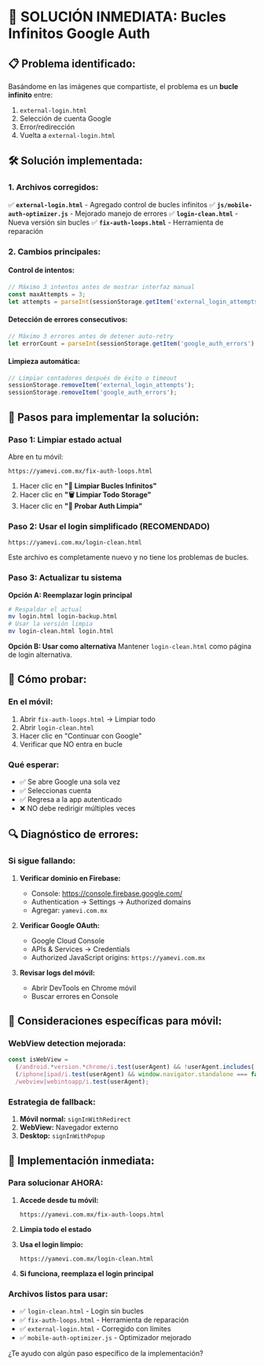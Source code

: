 # 🚨 SOLUCIÓN INMEDIATA: Bucles Infinitos Google Auth

## 📋 **Problema identificado:**

Basándome en las imágenes que compartiste, el problema es un **bucle infinito** entre:
1. `external-login.html` 
2. Selección de cuenta Google
3. Error/redirección
4. Vuelta a `external-login.html`

## 🛠️ **Solución implementada:**

### **1. Archivos corregidos:**

✅ **`external-login.html`** - Agregado control de bucles infinitos
✅ **`js/mobile-auth-optimizer.js`** - Mejorado manejo de errores
✅ **`login-clean.html`** - Nueva versión sin bucles
✅ **`fix-auth-loops.html`** - Herramienta de reparación

### **2. Cambios principales:**

#### **Control de intentos:**
```javascript
// Máximo 3 intentos antes de mostrar interfaz manual
const maxAttempts = 3;
let attempts = parseInt(sessionStorage.getItem('external_login_attempts') || '0');
```

#### **Detección de errores consecutivos:**
```javascript
// Máximo 3 errores antes de detener auto-retry
let errorCount = parseInt(sessionStorage.getItem('google_auth_errors') || '0');
```

#### **Limpieza automática:**
```javascript
// Limpiar contadores después de éxito o timeout
sessionStorage.removeItem('external_login_attempts');
sessionStorage.removeItem('google_auth_errors');
```

## 🔧 **Pasos para implementar la solución:**

### **Paso 1: Limpiar estado actual**
Abre en tu móvil:
```
https://yamevi.com.mx/fix-auth-loops.html
```

1. Hacer clic en **"🧹 Limpiar Bucles Infinitos"**
2. Hacer clic en **"🗑️ Limpiar Todo Storage"**
3. Hacer clic en **"🧪 Probar Auth Limpia"**

### **Paso 2: Usar el login simplificado (RECOMENDADO)**
```
https://yamevi.com.mx/login-clean.html
```

Este archivo es completamente nuevo y no tiene los problemas de bucles.

### **Paso 3: Actualizar tu sistema**

**Opción A: Reemplazar login principal**
```bash
# Respaldar el actual
mv login.html login-backup.html
# Usar la versión limpia
mv login-clean.html login.html
```

**Opción B: Usar como alternativa**
Mantener `login-clean.html` como página de login alternativa.

## 🧪 **Cómo probar:**

### **En el móvil:**
1. Abrir `fix-auth-loops.html` → Limpiar todo
2. Abrir `login-clean.html`
3. Hacer clic en "Continuar con Google"
4. Verificar que NO entra en bucle

### **Qué esperar:**
- ✅ Se abre Google una sola vez
- ✅ Seleccionas cuenta
- ✅ Regresa a la app autenticado
- ❌ NO debe redirigir múltiples veces

## 🔍 **Diagnóstico de errores:**

### **Si sigue fallando:**

1. **Verificar dominio en Firebase:**
   - Console: https://console.firebase.google.com/
   - Authentication → Settings → Authorized domains
   - Agregar: `yamevi.com.mx`

2. **Verificar Google OAuth:**
   - Google Cloud Console
   - APIs & Services → Credentials
   - Authorized JavaScript origins: `https://yamevi.com.mx`

3. **Revisar logs del móvil:**
   - Abrir DevTools en Chrome móvil
   - Buscar errores en Console

## 📱 **Consideraciones específicas para móvil:**

### **WebView detection mejorada:**
```javascript
const isWebView = 
  (/android.*version.*chrome/i.test(userAgent) && !userAgent.includes('chrome/')) ||
  (/iphone|ipad/i.test(userAgent) && window.navigator.standalone === false && !userAgent.includes('safari/')) ||
  /webview|webintoapp/i.test(userAgent);
```

### **Estrategia de fallback:**
1. **Móvil normal:** `signInWithRedirect`
2. **WebView:** Navegador externo
3. **Desktop:** `signInWithPopup`

## 🚀 **Implementación inmediata:**

### **Para solucionar AHORA:**

1. **Accede desde tu móvil:**
   ```
   https://yamevi.com.mx/fix-auth-loops.html
   ```

2. **Limpia todo el estado**

3. **Usa el login limpio:**
   ```
   https://yamevi.com.mx/login-clean.html
   ```

4. **Si funciona, reemplaza el login principal**

### **Archivos listos para usar:**
- ✅ `login-clean.html` - Login sin bucles
- ✅ `fix-auth-loops.html` - Herramienta de reparación
- ✅ `external-login.html` - Corregido con límites
- ✅ `mobile-auth-optimizer.js` - Optimizador mejorado

¿Te ayudo con algún paso específico de la implementación?
